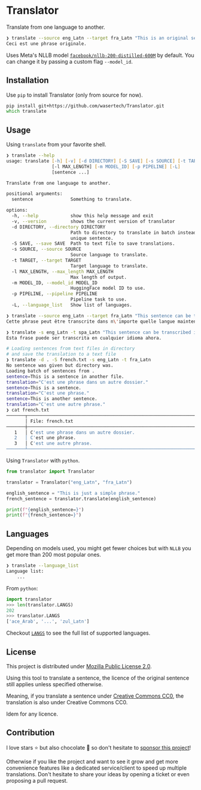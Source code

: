 # Translator
Translate from one language to another.

```zsh
❯ translate --source eng_Latn --target fra_Latn "This is an original sentence."
Ceci est une phrase originale.
```

Uses Meta's NLLB model [`facebook/nllb-200-distilled-600M`](https://huggingface.co/facebook/nllb-200-distilled-600M) by default. You can change it by passing a custom flag `--model_id`.


## Installation

Use `pip` to install Translator (only from source for now).

```zsh
pip install git+https://github.com/wasertech/Translator.git
which translate
```

## Usage

Using `translate` from your favorite shell.

```zsh
❯ translate --help
usage: translate [-h] [-v] [-d DIRECTORY] [-S SAVE] [-s SOURCE] [-t TARGET]
                 [-l MAX_LENGTH] [-m MODEL_ID] [-p PIPELINE] [-L]
                 [sentence ...]

Translate from one language to another.

positional arguments:
  sentence              Something to translate.

options:
  -h, --help            show this help message and exit
  -v, --version         shows the current version of translator
  -d DIRECTORY, --directory DIRECTORY
                        Path to directory to translate in batch instead of
                        unique sentence.
  -S SAVE, --save SAVE  Path to text file to save translations.
  -s SOURCE, --source SOURCE
                        Source language to translate.
  -t TARGET, --target TARGET
                        Target language to translate.
  -l MAX_LENGTH, --max_length MAX_LENGTH
                        Max length of output.
  -m MODEL_ID, --model_id MODEL_ID
                        HuggingFace model ID to use.
  -p PIPELINE, --pipeline PIPELINE
                        Pipeline task to use.
  -L, --language_list   Show list of languages.

❯ translate --source eng_Latn --target fra_Latn "This sentence can be transcribed in any language now."
Cette phrase peut être transcrite dans n\'importe quelle langue maintenant.

❯ translate -s eng_Latn -t spa_Latn "This sentence can be transcribed in any language now."
Esta frase puede ser transcrita en cualquier idioma ahora.

# Loading sentences from text files in directory
# and save the translation to a text file
❯ translate -d . -S french.txt -s eng_Latn -t fra_Latn
No sentence was given but directory was.
Loading batch of sentences from .
sentence=This is a sentence in another file.
translation="C'est une phrase dans un autre dossier."
sentence=This is a sentence.
translation="C'est une phrase."
sentence=This is another sentence.
translation="C'est une autre phrase."
❯ cat french.txt
───────┬──────────────────────────────────────────────────────────────────────────
       │ File: french.txt
───────┼──────────────────────────────────────────────────────────────────────────
   1   │ C'est une phrase dans un autre dossier.
   2   │ C'est une phrase.
   3   │ C'est une autre phrase.
───────┴──────────────────────────────────────────────────────────────────────────
```

Using `Translator` with `python`.

```python
from translator import Translator

translator = Translator("eng_Latn", "fra_Latn")

english_sentence = "This is just a simple phrase."
french_sentence = translator.translate(english_sentence)

print(f"{english_sentence=}")
print(f"{french_sentence=}")
```

## Languages

Depending on models used, you might get fewer choices but with `NLLB` you get more than 200 most popular ones.

```zsh
❯ translate --language_list
Language list:
    ...
```

From `python`:
```python
import translator
>>> len(translator.LANGS)
202
>>> translator.LANGS
['ace_Arab', '...', 'zul_Latn']
```

Checkout [`LANGS`](translator/__init__.py) to see the full list of supported languages.

## License

This project is distributed under [Mozilla Public License 2.0](LICENSE).

Using this tool to translate a sentence, the licence of the original sentence still applies unless specified otherwise.

Meaning, if you translate a sentence under [Creative Commons CC0](https://creativecommons.org/share-your-work/public-domain/cc0/), the translation is also under Creative Commons CC0.

Idem for any licence.

## Contribution

I love stars ⭐ but also chocolate 🍫 so don't hesitate to [sponsor this project](https://github.com/sponsors/wasertech)!

Otherwise if you like the project and want to see it grow and get more convenience features like a dedicated service/client to speed up multiple translations. Don't hesitate to share your ideas by opening a ticket or even proposing a pull request.
